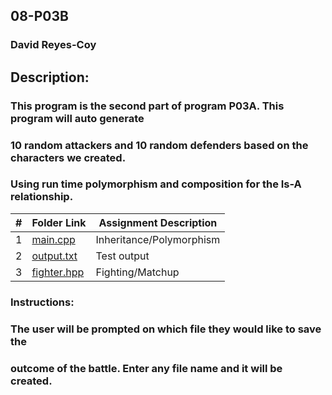 ## 08-P03B
### David Reyes-Coy

## Description: 
### This program is the second part of program P03A. This program will auto generate
### 10 random attackers and 10 random defenders based on the characters we created.
### Using run time polymorphism and composition for the Is-A relationship.

|   #   | Folder Link                                                                                                | Assignment Description   |
| :---: | ---------------------------------------------------------------------------------------------------------- | ------------------------ |
|   1   | [main.cpp](https://github.com/dmreyescoy03/2143-OOP-ReyesCoy/blob/main/Assignments/08-P03B/main.cpp)       | Inheritance/Polymorphism |
|   2   | [output.txt](https://github.com/dmreyescoy03/2143-OOP-ReyesCoy/blob/main/Assignments/08-P03B/output.txt)   | Test output              |
|   3   | [fighter.hpp](https://github.com/dmreyescoy03/2143-OOP-ReyesCoy/blob/main/Assignments/08-P03B/fighter.hpp) | Fighting/Matchup         |

### Instructions:
### The user will be prompted on which file they would like to save the 
### outcome of the battle. Enter any file name and it will be created.